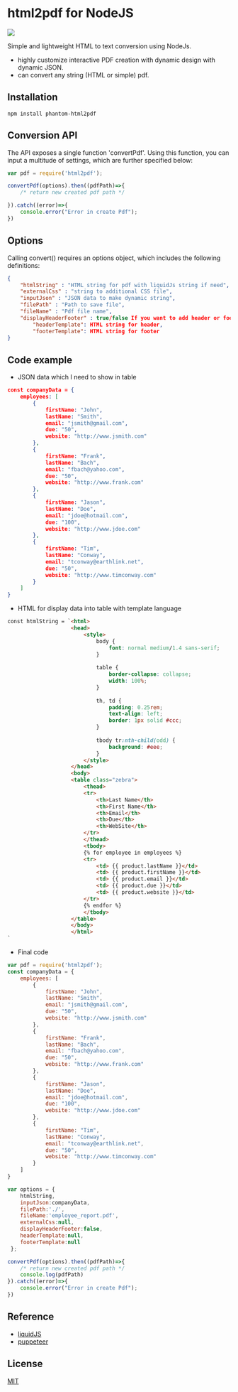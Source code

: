 # html2pdf for NodeJS
<a href="https://travis-ci.org/bauhausjs/phantom-html2pdf"><img src="https://travis-ci.org/bauhausjs/phantom-html2pdf.svg"/></a>

Simple and lightweight HTML to text conversion using NodeJs.
- highly customize  interactive PDF creation with dynamic design with dynamic JSON. 
- can convert any string (HTML or simple) pdf.

## Installation

````
npm install phantom-html2pdf
````

## Conversion API
The API exposes a single function 'convertPdf'. Using this function, you can input a multitude of settings, which are further specified below:
```` javascript
var pdf = require('html2pdf');

convertPdf(options).then((pdfPath)=>{
	/* return new created pdf path */

}).catch((error)=>{
    console.error("Error in create Pdf");
})
````


## Options

Calling convert() requires an options object, which includes the following definitions:

```` json
{
	"htmlString" : "HTML string for pdf with liquidJs string if need",
	"externalCss" : "string to additional CSS file",
	"inputJson" : "JSON data to make dynamic string",
	"filePath" : "Path to save file",
	"fileName" : "Pdf file name",
	"displayHeaderFooter" : true/false If you want to add header or footer in pdf,
        "headerTemplate": HTML string for header,
        "footerTemplate": HTML string for footer
}
````


## Code example
- JSON data which I need to show in table
```JSON
const companyData = {
    employees: [
        {
            firstName: "John",
            lastName: "Smith",
            email: "jsmith@gmail.com",
            due: "50",
            website: "http://www.jsmith.com"
        },
        {
            firstName: "Frank",
            lastName: "Bach",
            email: "fbach@yahoo.com",
            due: "50",
            website: "http://www.frank.com"
        },
        {
            firstName: "Jason",
            lastName: "Doe",
            email: "jdoe@hotmail.com",
            due: "100",
            website: "http://www.jdoe.com"
        },
        {
            firstName: "Tim",
            lastName: "Conway",
            email: "tconway@earthlink.net",
            due: "50",
            website: "http://www.timconway.com"
        }
    ]
}
```
- HTML for display data into table with template language
```html
const htmlString = `<html>
                    <head>
                        <style>
                            body {
                                font: normal medium/1.4 sans-serif;
                            }
                    
                            table {
                                border-collapse: collapse;
                                width: 100%;
                            }
                    
                            th, td {
                                padding: 0.25rem;
                                text-align: left;
                                border: 1px solid #ccc;
                            }
                    
                            tbody tr:nth-child(odd) {
                                background: #eee;
                            }
                        </style>
                    </head>
                    <body>
                    <table class="zebra">
                        <thead>
                        <tr>
                            <th>Last Name</th>
                            <th>First Name</th>
                            <th>Email</th>
                            <th>Due</th>
                            <th>WebSite</th>
                        </tr>
                        </thead>
                        <tbody>
                        {% for employee in employees %}
                        <tr>
                            <td> {{ product.lastName }}</td>
                            <td> {{ product.firstName }}</td>
                            <td> {{ product.email }}</td>
                            <td> {{ product.due }}</td>
                            <td> {{ product.website }}</td>
                        </tr>
                        {% endfor %}
                        </tbody>
                    </table>
                    </body>
                    </html>
`
```
- Final code
```javascript
var pdf = require('html2pdf');
const companyData = {
    employees: [
        {
            firstName: "John",
            lastName: "Smith",
            email: "jsmith@gmail.com",
            due: "50",
            website: "http://www.jsmith.com"
        },
        {
            firstName: "Frank",
            lastName: "Bach",
            email: "fbach@yahoo.com",
            due: "50",
            website: "http://www.frank.com"
        },
        {
            firstName: "Jason",
            lastName: "Doe",
            email: "jdoe@hotmail.com",
            due: "100",
            website: "http://www.jdoe.com"
        },
        {
            firstName: "Tim",
            lastName: "Conway",
            email: "tconway@earthlink.net",
            due: "50",
            website: "http://www.timconway.com"
        }
    ]
}

var options = { 
    htmlString,
    inputJson:companyData,
    filePath:'./',
    fileName:'employee_report.pdf',
    externalCss:null,
    displayHeaderFooter:false,
    headerTemplate:null,
    footerTemplate:null
 };

convertPdf(options).then((pdfPath)=>{
	/* return new created pdf path */
    console.log(pdfPath)
}).catch((error)=>{
    console.error("Error in create Pdf");
})
```

## Reference
- [liquidJS](https://shopify.github.io/liquid/tags/iteration/)
- [puppeteer](https://github.com/puppeteer/puppeteer)


## License

[MIT](LICENSE)

